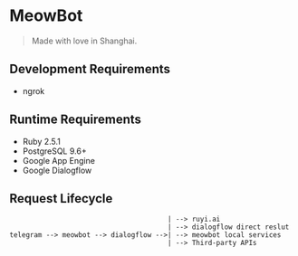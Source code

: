 # MeowBot

> Made with love in Shanghai.

## Development Requirements
* ngrok
## Runtime Requirements
* Ruby 2.5.1
* PostgreSQL 9.6+
* Google App Engine
* Google Dialogflow

## Request Lifecycle

```
                                       | --> ruyi.ai
                                       | --> dialogflow direct reslut
telegram --> meowbot --> dialogflow -->| --> meowbot local services
                                       | --> Third-party APIs